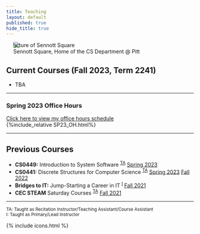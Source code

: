 ```yaml
---
title: Teaching
layout: default
published: true
hide_title: true
---
```


<figure class="figure" style="text-indent:-1.5em;">
  <img src="https://www.cs.pitt.edu/sites/default/files/home-display-img/img_0760.jpg" class="figure-img img-fluid rounded" alt="Picture of Sennott Square">
  <figcaption class="figure-caption ">Sennott Square, Home of the CS Department @ Pitt</figcaption>
</figure>

## Current Courses (Fall 2023, Term 2241)
- <i class="pitt-icon"></i> TBA
 
---


<div class="text-center" markdown="1">
<h3 id="OH">Spring 2023 Office Hours</h3>
<a href="#" data-bs-toggle="collapse" data-bs-target="#collapseOH" aria-expanded="false" aria-controls="collapseOH">Click here to view my office hours schedule</a>
<div class="collapse" id="collapseOH">
  <div class="card card-body text-start">
    {%include_relative SP23_OH.html%}
  </div>
</div>
</div>



---
## Previous Courses
- <i class="pitt-icon"></i> **CS0449:** Introduction to System Software <sup><a href="#TA" type="button" onclick='highlight("TA")' class="text-decoration-none text-secondary" data-bs-toggle="tooltip" data-bs-placement="right" data-bs-title="Taught as Recitation Instructor/Teaching Assistant/Course Assistant">TA</a></sup> [Spring 2023](./CS0449-2234/) 
- <i class="pitt-icon"></i> **CS0441:** Discrete Structures for Computer Science <sup><a href="#TA" type="button" onclick='highlight("TA")' class="text-decoration-none text-secondary" data-bs-toggle="tooltip" data-bs-placement="right" data-bs-title="Taught as Recitation Instructor/Teaching Assistant/Course Assistant">TA</a></sup> [Spring 2023](./CS0441-2234/) [Fall 2022](./CS0441-2231/) 
- <i class="pitt-icon"></i> **Bridges to IT:** Jump-Starting a Career in IT <sup><a href="#Instructor" type="button" onclick='highlight("Instructor")'  class="text-decoration-none text-secondary" data-bs-toggle="tooltip" data-bs-placement="right" data-bs-title="Taught as Primary/Lead Instructor">I</a></sup> [Fall 2021](bridges-to-it.html)
- <i class="pitt-icon"></i> **CEC STEAM** Saturday Courses <sup><a href="#TA" type="button" onclick='highlight("TA")' class="text-decoration-none text-secondary" data-bs-toggle="tooltip" data-bs-placement="right" data-bs-title="Taught as Recitation Instructor/Teaching Assistant/Course Assistant">TA</a></sup> [Fall 2021](https://cec.pitt.edu/calendar/s-t-e-a-m-saturdays/2022-10-08/)

---

<sup id="TA" onclick='highlight_off()'><span class="text-secondary">TA</span>: Taught as Recitation Instructor/Teaching Assistant/Course Assistant</sup><br>
<sup id="Instructor" onclick='highlight_off()'><span class="text-secondary">I</span>: Taught as Primary/Lead Instructor</sup>

{% include icons.html %}



